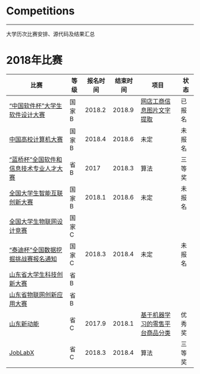 # Competitions
---
大学历次比赛安排、源代码及结果汇总


# 2018年比赛

比赛 | 等级 | 报名时间 | 结束时间 | 项目 | 状态
--- | --- | --- | --- | --- | --- 
[“中国软件杯”大学生软件设计大赛](http://www.cnsoftbei.com/) | 国家B | 2018.2 | 2018.9 | [网店工商信息图片文字提取](http://www.cnsoftbei.com/bencandy.php?fid=151&aid=1611) | 已报名
[中国高校计算机大赛](http://bdc.saikr.com/bdc) | 国家B | 2018.4 | 2018.6 | 未定 | 未报名
[“蓝桥杯”全国软件和信息技术专业人才大赛](http://dasai.lanqiao.cn/) | 省B | 2017 | 2018.3 | 算法 | 三等奖
[全国大学生智能互联创新大赛](http://www.smarterconnected.org) | 国家B | 2018.1 | 2018.6 | 未定 | 未报名
[全国大学生物联网设计竞赛](http://210.39.2.52/ac/home/home/website/wn/58410.html) |国家C
[“泰迪杯”全国数据挖掘挑战赛报名通知](http://www.tipdm.org/bdrace/jingsaizixun/20160331/713.html) | 国家C | 2018.3 | 2018.4 | 未定 | 未报名
[山东省大学生科技创新大赛]() | 省B | | | 
[山东省物联网创新应用大赛]() | 省B
[山东新动能](https://github.com/ETCartman/SDXinDongNeng2017)| 省C | 2017.9 | 2018.1 | [基于机器学习的零售平台商品分类](https://github.com/ETCartman/SDXinDongNeng2017) | 优秀奖 
[JobLabX](http://www.joblabx.com/) | 省C | 2018.3 | 2018.4 | 算法 | 三等奖







